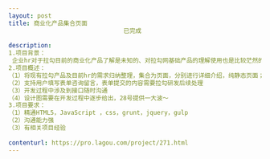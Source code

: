 ```yaml
---                
layout: post       
title: 商业化产品集合页面
                                已完成
           
description: 
1.项目背景：
 企业hr对于拉勾目前的商业化产品了解是未知的、对拉勾网基础产品的理解使用也是比较茫然的，基本是通过销售小伙伴口口相传，电话销售促进订单达成。基于帮助企业了解拉勾、了解拉勾商业化产品、了解招聘市场行业动态、了解哪些产品可以解决hr的招聘需求，最终达到促进销售成单转化机率。所以，我们要做线上商业化产品页面介绍、以及线下拉勾产品手册。
2.项目概述：
（1）将现有拉勾产品及目前hr的需求归纳整理，集合为页面，分别进行详细介绍，纯静态页面；
（2）支持用户填写表单咨询留言，表单提交的内容需要拉勾研发后续处理
（3）开发过程中涉及到接口随时沟通
（4）设计图需要在开发过程中逐步给出，28号提供一大波～
3.项目要求：
（1）精通HTML5，JavaScript ，css，grunt，jquery，gulp
（2）沟通能力强
（3）有相关项目经验
     
contenturl: https://pro.lagou.com/project/271.html      
---                 
```

